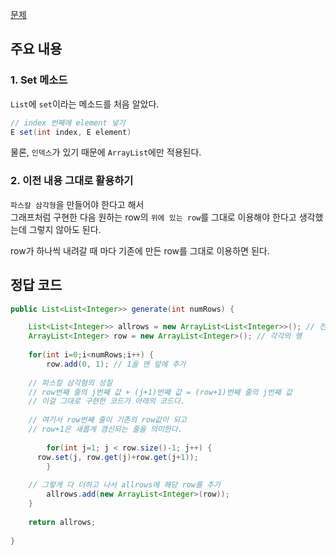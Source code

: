 [문제]()

## 주요 내용 

### 1. Set 메소드 
`List`에 `set`이라는 메소드를 처음 알았다. 

``` java
// index 번째에 element 넣기
E set(int index, E element) 
```

물론, `인덱스`가 있기 때문에 `ArrayList`에만 적용된다. 

### 2. 이전 내용 그대로 활용하기 

`파스칼 삼각형`을 만들어야 한다고 해서  
그래프처럼 구현한 다음 원하는 row의 `위에 있는 row`를 그대로 이용해야 한다고 생각했는데 그렇지 않아도 된다. 

row가 하나씩 내려갈 때 마다 기존에 만든 row를 그대로 이용하면 된다. 

## 정답 코드 

``` java
public List<List<Integer>> generate(int numRows) {

	List<List<Integer>> allrows = new ArrayList<List<Integer>>(); // 전체 그래프
	ArrayList<Integer> row = new ArrayList<Integer>(); // 각각의 행 
   
	for(int i=0;i<numRows;i++) {
		row.add(0, 1); // 1을 맨 앞에 추가 
    
    // 파스칼 삼각형의 성질
    // row번째 줄의 j번째 값 + (j+1)번째 값 = (row+1)번째 줄의 j번째 값
    // 이걸 그대로 구현한 코드가 아래의 코드다. 
    
    // 여기서 row번째 줄이 기존의 row값이 되고 
    // row+1은 새롭게 갱신되는 줄을 의미한다. 
    
		for(int j=1; j < row.size()-1; j++) {
      row.set(j, row.get(j)+row.get(j+1));
		}
    
    // 그렇게 다 더하고 나서 allrows에 해당 row를 추가
		allrows.add(new ArrayList<Integer>(row));
	}
  
	return allrows;
	
}

```
